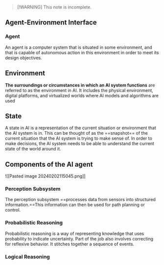 > [!WARNING] This note is incomplete. 



## Agent-Environment Interface

### Agent
An agent is a computer system that is situated in some environment, and that is capable of autonomous action in this environment in order to meet its design objectives.

## Environment
**The surroundings or circumstances in which an AI system functions** are referred to as the environment in AI. It includes the physical environment, digital platforms, and virtualized worlds where AI models and algorithms are used

## State
A state in AI is a representation of the current situation or environment that the AI system is in. This can be thought of as the ==snapshot== of the current situation that the AI system is trying to make sense of. In order to make decisions, the AI system needs to be able to understand the current state of the world around it.

## Components of the AI agent

![[Pasted image 20240202115045.png]]
### Perception Subsystem
The perception subsystem ==processes data from sensors into structured information.==This information can then be used for path planning or control. 
### Probabilistic Reasoning
Probabilistic reasoning is a way of representing knowledge that uses probability to indicate uncertainty. Part of the job also involves correcting for reflexive behavior. It stitches together a sequence of events.
### Logical Reasoning







